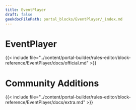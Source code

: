 ```yaml
---
title: EventPlayer
draft: false
geekdocFilePath: portal_blocks/EventPlayer/_index.md
---
```

# EventPlayer
{{< include file="../content/portal-builder/rules-editor/block-reference/EventPlayer/docs/official.md" >}}

# Community Additions

{{< include file="../content/portal-builder/rules-editor/block-reference/EventPlayer/docs/extra.md" >}}